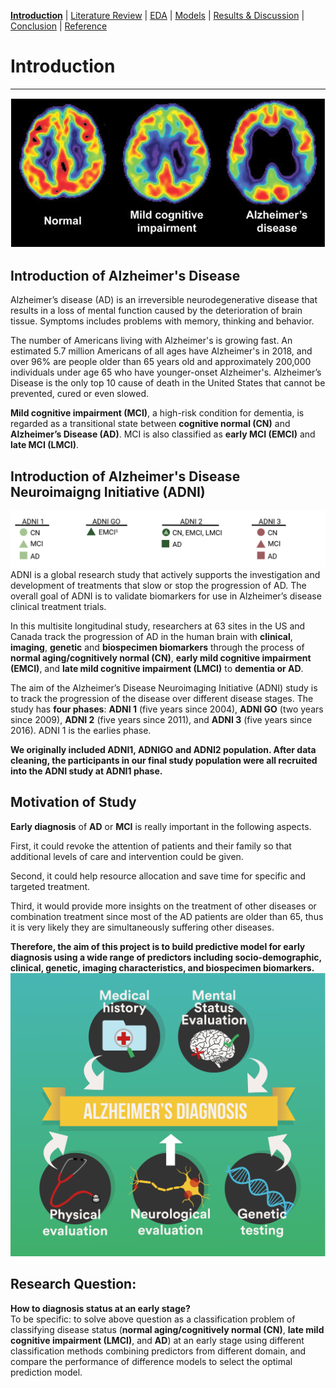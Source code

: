 [**Introduction**](https://mal5482.github.io/ADNI-Alzheimer-Project/index)   \|   [Literature Review](https://mal5482.github.io/ADNI-Alzheimer-Project/Review)   \|   [EDA](https://mal5482.github.io/ADNI-Alzheimer-Project/EDA)   \|   [Models](https://mal5482.github.io/ADNI-Alzheimer-Project/Models)       \|   [Results & Discussion](https://mal5482.github.io/ADNI-Alzheimer-Project/Summary)   \|   [Conclusion](https://mal5482.github.io/ADNI-Alzheimer-Project/Conclusion)   \|   [Reference](https://mal5482.github.io/ADNI-Alzheimer-Project/Reference)

# Introduction
---

![picture](/images/Picture3.png)
## Introduction of Alzheimer's Disease
Alzheimer’s disease (AD) is an irreversible neurodegenerative disease that results in a loss of mental function caused by the deterioration of brain tissue. Symptoms includes problems with memory, thinking and behavior.

The number of Americans living with Alzheimer's is growing fast. An estimated 5.7 million Americans of all ages have Alzheimer's in 2018, and over 96% are people older than 65 years old and approximately 200,000 individuals under age 65 who have younger-onset Alzheimer's. Alzheimer’s Disease is the only top 10 cause of death in the United States that cannot be prevented, cured or even slowed.

**Mild cognitive impairment (MCI)**, a high-risk condition for dementia, is regarded as a transitional state between **cognitive normal (CN)** and **Alzheimer’s Disease (AD)**. MCI is also classified as **early MCI (EMCI)** and **late MCI (LMCI)**. 


## Introduction of Alzheimer's Disease Neuroimaigng Initiative (ADNI) 
![picture](/images/adni.png)
ADNI is a global research study that actively supports the investigation and development of treatments that slow or stop the progression of AD. The overall goal of ADNI is to validate biomarkers for use in Alzheimer’s disease clinical treatment trials.

In this multisite longitudinal study, researchers at 63 sites in the US and Canada track the progression of AD in the human brain with **clinical**, **imaging**, **genetic** and **biospecimen biomarkers** through the process of **normal aging/cognitively normal (CN)**, **early mild cognitive impairment (EMCI)**, and **late mild cognitive impairment (LMCI)** to **dementia or AD**. 

The aim of the Alzheimer’s Disease Neuroimaging Initiative (ADNI) study is to track the progression of the disease over different disease stages. The study has **four phases**: **ADNI 1** (five years since 2004), **ADNI GO** (two years since 2009), **ADNI 2** (five years since 2011), and **ADNI 3** (five years since 2016). ADNI 1 is the earlies phase.

**We originally included ADNI1, ADNIGO and ADNI2 population. After data cleaning, the participants in our final study population were all recruited into the ADNI study at ADNI1 phase.**

## Motivation of Study 
**Early diagnosis** of **AD** or **MCI** is really important in the following aspects. 

First, it could revoke the attention of patients and their family so that additional levels of care and intervention could be given. 

Second, it could help resource allocation and save time for specific and targeted treatment.

Third, it would provide more insights on the treatment of other diseases or combination treatment since most of the AD patients are older than 65, thus it is very likely they are simultaneously suffering other diseases.

**Therefore, the aim of this project is to build predictive model for early diagnosis using a wide range of predictors including socio-demographic, clinical, genetic, imaging characteristics, and biospecimen biomarkers.**
![picture](/images/AD.png)

## Research Question:
**How to diagnosis status at an early stage?**<br>
To be specific: to solve above question as a classification problem of classifying disease status (**normal aging/cognitively normal (CN)**, **late mild cognitive impairment (LMCI)**, and **AD**) at an early stage using different classification methods combining predictors from different domain, and compare the performance of difference models to select the optimal prediction model. 
